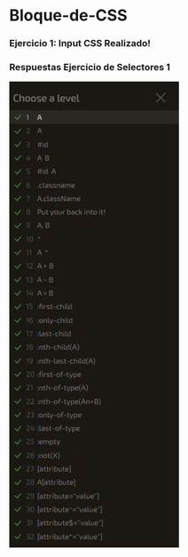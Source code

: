 # Bloque-de-CSS

### Ejercicio 1: Input CSS Realizado!
### Respuestas Ejercicio de Selectores 1


![Respuestas del Ejercicio de Selectores.](.\respuestas.png)
